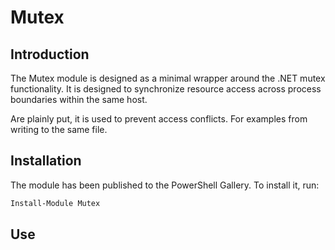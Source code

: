 ﻿# Mutex

## Introduction

The Mutex module is designed as a minimal wrapper around the .NET mutex functionality.
It is designed to synchronize resource access across process boundaries within the same host.

Are plainly put, it is used to prevent access conflicts.
For examples from writing to the same file.

## Installation

The module has been published to the PowerShell Gallery.
To install it, run:

```powershell
Install-Module Mutex
```

## Use
